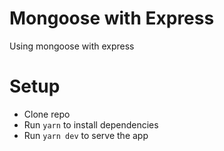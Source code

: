 # Mongoose with Express

Using mongoose with express 

# Setup 
- Clone repo
- Run `yarn` to install dependencies
- Run `yarn dev` to serve the app

